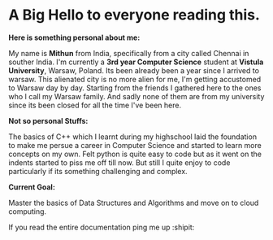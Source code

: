 # A Big Hello to everyone reading this.
**Here is something personal about me:**

My name is **Mithun** from India, specifically from a city called Chennai in souther India. 
I'm currently a **3rd year Computer Science** student at **Vistula University**, Warsaw, Poland.
Its been already been a year since I arrived to warsaw. This alienated city is no more alien for me, I'm getting accustomed to Warsaw day by day.
Starting from the friends I gathered here to the ones who I call my Warsaw family. And sadly none of them are from my university since its been closed for all the time I've been here.

**Not so personal Stuffs:**

The basics of C++ which I learnt during my highschool laid the foundation to make me persue a career in Computer Science and started to learn more concepts on my own.
Felt python is quite easy to code but as it went on the indents started to piss me off till now. But still  I quite enjoy to code particularly if its something challenging and complex.

**Current Goal:**

Master the basics of Data Structures and Algorithms and move on to cloud computing.








If you read the entire documentation ping me up :shipit:
